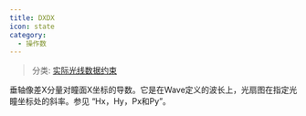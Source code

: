 ```yaml
---
title: DXDX
icon: state
category:
  - 操作数
---
```


> 分类: [实际光线数据约束](/hb/operands/131/882/  "Zemax 操作数 实际光线数据约束")

垂轴像差X分量对瞳面X坐标的导数。它是在Wave定义的波长上，光扇图在指定光瞳坐标处的斜率。参见 “Hx，Hy，Px和Py”。